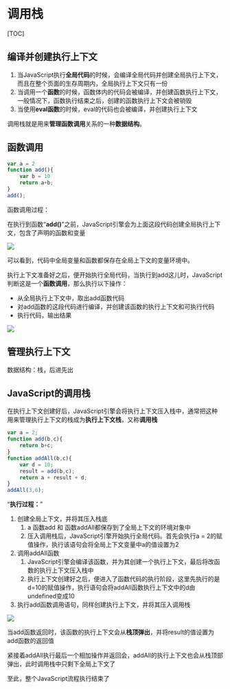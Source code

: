 # 调用栈

[TOC]

## 编译并创建执行上下文

1. 当JavaScript执行**全局代码**的时候，会编译全局代码并创建全局执行上下文，而且在整个页面的生存周期内，全局执行上下文只有一份
2. 当调用一个**函数**的时候，函数体内的代码会被编译，并创建函数执行上下文，一般情况下，函数执行结束之后，创建的函数执行上下文会被销毁
3. 当使用**eval函数**的时候，eval的代码也会被编译，并创建执行上下文

调用栈就是用来**管理函数调用**关系的一种**数据结构**。

## 函数调用

```js
var	a = 2 
function add(){ 
    var	b =	10 
    return a+b; 
}
add();
```

函数调用过程：

在执行到函数“**add()**”之前，JavaScript引擎会为上面这段代码创建全局执行上下文，包含了声明的函数和变量

![](I:\myFuture\桌面资料\面试\学习图片\全局执行上下文.png)

可以看到，代码中全局变量和函数都保存在全局上下文的变量环境中。

执行上下文准备好之后，便开始执行全局代码，当执行到add这儿时，JavaScript判断这是一个**函数调用**，那么执行以下操作：

- 从全局执行上下文中，取出add函数代码
- 对add函数的这段代码进行编译，并创建该函数的执行上下文和可执行代码
- 执行代码，输出结果

![](I:\myFuture\桌面资料\面试\学习图片\函数调用过程.png)

## 管理执行上下文

数据结构：栈，后进先出

## JavaScript的调用栈

在执行上下文创建好后，JavaScript引擎会将执行上下文压入栈中，通常把这种用来管理执行上下文的栈成为**执行上下文栈**，又称**调用栈**

```js
var a = 2;
function add(b,c){
    return b+c;
}
function addAll(b,c){
    var d = 10;
    result = add(b,c);
    return a + result + d;
}
addAll(3,6);
```

“**执行过程：**”

1. 创建全局上下文，并将其压入栈底
   1. a 函数add 和 函数addAll都保存到了全局上下文的环境对象中
   2. 压入调用栈后，JavaScript引擎开始执行全局代码。首先会执行a = 2的赋值操作，执行该语句会将全局上下文变量中a的值设置为2
2. 调用addAll函数
   1. JavaScript引擎会编译该函数，并为其创建一个执行上下文，最后将改函数的执行上下文压入栈中
   2. 执行上下文创建好之后，便进入了函数代码的执行阶段，这里先执行的是d=10的赋值操作，执行语句会将addAll函数执行上下文中的d由undefined变成10
3. 执行add函数调用语句，同样创建执行上下文，并将其压入调用栈

![](I:\myFuture\桌面资料\面试\学习图片\执行add函数时的调用栈.png)

当add函数返回时，该函数的执行上下文会从**栈顶弹出**，并将result的值设置为add函数的返回值

紧接着addAll执行最后一个相加操作并返回会，addAll的执行上下文也会从栈顶部弹出，此时调用栈中只剩下全局上下文了

至此，整个JavaScript流程执行结束了

